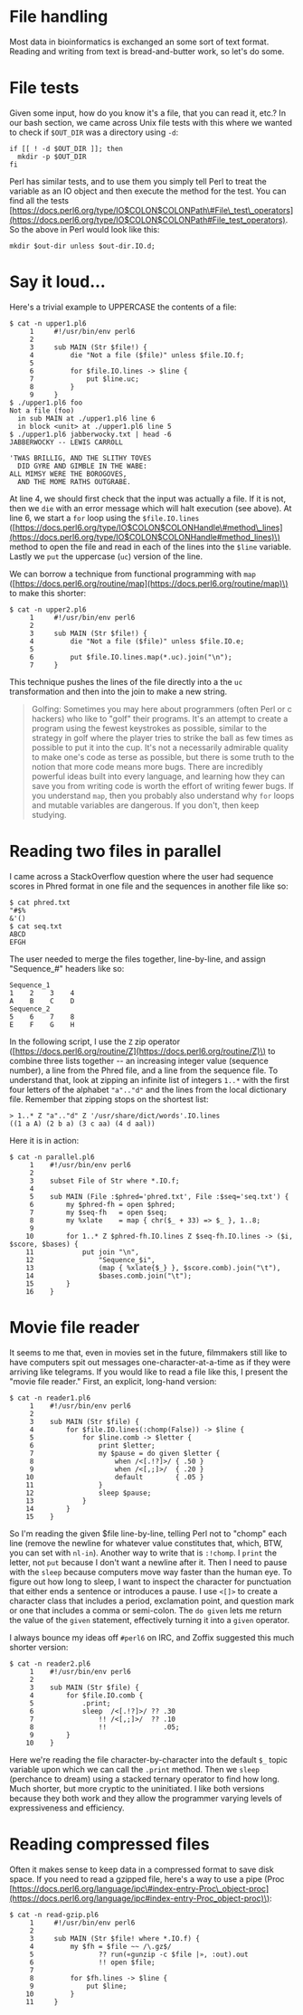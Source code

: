 # File handling

Most data in bioinformatics is exchanged an some sort of text format.  Reading and writing from text is bread-and-butter work, so let's do some.

# File tests

Given some input, how do you know it's a file, that you can read it, etc.?  In our bash section, we came across Unix file tests with this where we wanted to check if `$OUT_DIR` was a directory using `-d`:

```
if [[ ! -d $OUT_DIR ]]; then
  mkdir -p $OUT_DIR
fi
```

Perl has similar tests, and to use them you simply tell Perl to treat the variable as an IO object and then execute the method for the test.  You can find all the tests [https://docs.perl6.org/type/IO$COLON$COLONPath\#File\_test\_operators](https://docs.perl6.org/type/IO$COLON$COLONPath#File_test_operators).  So the above in Perl would look like this:

```
mkdir $out-dir unless $out-dir.IO.d;
```

# Say it loud...

Here's a trivial example to UPPERCASE the contents of a file:

```
$ cat -n upper1.pl6
     1     #!/usr/bin/env perl6
     2
     3     sub MAIN (Str $file!) {
     4         die "Not a file ($file)" unless $file.IO.f;
     5
     6         for $file.IO.lines -> $line {
     7             put $line.uc;
     8         }
     9     }
$ ./upper1.pl6 foo
Not a file (foo)
  in sub MAIN at ./upper1.pl6 line 6
  in block <unit> at ./upper1.pl6 line 5
$ ./upper1.pl6 jabberwocky.txt | head -6
JABBERWOCKY -- LEWIS CARROLL

'TWAS BRILLIG, AND THE SLITHY TOVES
  DID GYRE AND GIMBLE IN THE WABE:
ALL MIMSY WERE THE BOROGOVES,
  AND THE MOME RATHS OUTGRABE.
```

At line 4, we should first check that the input was actually a file.  If it is not, then we `die` with an error message which will halt execution \(see above\).  At line 6, we start a `for` loop using the `$file.IO.lines` \([https://docs.perl6.org/type/IO$COLON$COLONHandle\#method\_lines](https://docs.perl6.org/type/IO$COLON$COLONHandle#method_lines)\) method to open the file and read in each of the lines into the `$line` variable.  Lastly we `put` the uppercase \(`uc`\) version of the line.

We can borrow a technique from functional programming with `map` \([https://docs.perl6.org/routine/map](https://docs.perl6.org/routine/map)\) to make this shorter:

```
$ cat -n upper2.pl6
     1     #!/usr/bin/env perl6
     2
     3     sub MAIN (Str $file!) {
     4         die "Not a file ($file)" unless $file.IO.e;
     5
     6         put $file.IO.lines.map(*.uc).join("\n");
     7     }
```

This technique pushes the lines of the file directly into a the `uc` transformation and then into the join to make a new string.

> Golfing: Sometimes you may here about programmers \(often Perl or c hackers\) who like to "golf" their programs.  It's an attempt to create a program using the fewest keystrokes as possible, similar to the strategy in golf where the player tries to strike the ball as few times as possible to put it into the cup.  It's not a necessarily admirable quality to make one's code as terse as possible, but there is some truth to the notion that more code means more bugs.  There are incredibly powerful ideas built into every language, and learning how they can save you from writing code is worth the effort of writing fewer bugs.  If you understand `map`, then you probably also understand why `for` loops and mutable variables are dangerous.  If you don't, then keep studying.

# Reading two files in parallel

I came across a StackOverflow question where the user had sequence scores in Phred format in one file and the sequences in another file like so:

```
$ cat phred.txt
"#$%
&'()
$ cat seq.txt
ABCD
EFGH
```

The user needed to merge the files together, line-by-line, and assign "Sequence\_\#" headers like so:

```
Sequence_1
1    2    3    4
A    B    C    D
Sequence_2
5    6    7    8
E    F    G    H
```

In the following script, I use the `Z` zip operator \([https://docs.perl6.org/routine/Z](https://docs.perl6.org/routine/Z)\) to combine three lists together -- an increasing integer value \(sequence number\), a line from the Phred file, and a line from the sequence file.  To understand that, look at zipping an infinite list of integers `1..*` with the first four letters of the alphabet `"a".."d"` and the lines from the local dictionary file.  Remember that zipping stops on the shortest list:

```
> 1..* Z "a".."d" Z '/usr/share/dict/words'.IO.lines
((1 a A) (2 b a) (3 c aa) (4 d aal))
```

Here it is in action:

```
$ cat -n parallel.pl6
     1    #!/usr/bin/env perl6
     2
     3    subset File of Str where *.IO.f;
     4
     5    sub MAIN (File :$phred='phred.txt', File :$seq='seq.txt') {
     6        my $phred-fh = open $phred;
     7        my $seq-fh   = open $seq;
     8        my %xlate    = map { chr($_ + 33) => $_ }, 1..8;
     9
    10        for 1..* Z $phred-fh.IO.lines Z $seq-fh.IO.lines -> ($i, $score, $bases) {
    11            put join "\n",
    12                "Sequence_$i",
    13                (map { %xlate{$_} }, $score.comb).join("\t"),
    14                $bases.comb.join("\t");
    15        }
    16    }
```

# Movie file reader

It seems to me that, even in movies set in the future, filmmakers still like to have computers spit out messages one-character-at-a-time as if they were arriving like telegrams. If you would like to read a file like this, I present the "movie file reader." First, an explicit, long-hand version:

```
$ cat -n reader1.pl6
     1    #!/usr/bin/env perl6
     2
     3    sub MAIN (Str $file) {
     4        for $file.IO.lines(:chomp(False)) -> $line {
     5            for $line.comb -> $letter {
     6                print $letter;
     7                my $pause = do given $letter {
     8                    when /<[.!?]>/ { .50 }
     9                    when /<[,;]>/  { .20 }
    10                    default        { .05 }
    11                }
    12                sleep $pause;
    13            }
    14        }
    15    }
```

So I'm reading the given $file line-by-line, telling Perl not to "chomp" each line \(remove the newline for whatever value constitutes that, which, BTW, you can set with `nl-in`\).  Another way to write that is `:!chomp`.  I `print` the letter, not `put` because I don't want a newline after it. Then I need to pause with the `sleep` because computers move way faster than the human eye. To figure out how long to sleep, I want to inspect the character for punctuation that either ends a sentence or introduces a pause. I use `<[]>` to create a character class that includes a period, exclamation point, and question mark or one that includes a comma or semi-colon. The `do given` lets me return the value of the `given` statement, effectively turning it into a `given` operator.

I always bounce my ideas off `#perl6` on IRC, and Zoffix suggested this much shorter version:

```
$ cat -n reader2.pl6
     1    #!/usr/bin/env perl6
     2
     3    sub MAIN (Str $file) {
     4        for $file.IO.comb {
     5            .print;
     6            sleep  /<[.!?]>/ ?? .30
     7                !! /<[,;]>/  ?? .10
     8                !!              .05;
     9        }
    10    }
```

Here we're reading the file character-by-character into the default `$_` topic variable upon which we can call the `.print` method. Then we `sleep` \(perchance to dream\) using a stacked ternary operator to find how long. Much shorter, but more cryptic to the uninitiated. I like both versions because they both work and they allow the programmer varying levels of expressiveness and efficiency.

# Reading compressed files

Often it makes sense to keep data in a compressed format to save disk space.  If you need to read a gzipped file, here's a way to use a pipe \(Proc [https://docs.perl6.org/language/ipc\#index-entry-Proc\_object-proc](https://docs.perl6.org/language/ipc#index-entry-Proc_object-proc)\):

```
$ cat -n read-gzip.pl6
     1     #!/usr/bin/env perl6
     2
     3     sub MAIN (Str $file! where *.IO.f) {
     4         my $fh = $file ~~ /\.gz$/
     5                ?? run(«gunzip -c $file |», :out).out
     6                !! open $file;
     7
     8         for $fh.lines -> $line {
     9             put $line;
    10         }
    11     }
```



